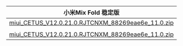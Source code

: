 | 小米Mix Fold  稳定版    |
| ---- |
| [miui_CETUS_V12.0.21.0.RJTCNXM_88269eae6e_11.0.zip](https://hugeota.d.miui.com/V12.0.21.0.RJTCNXM/miui_CETUS_V12.0.21.0.RJTCNXM_88269eae6e_11.0.zip)    |
| []()    |
| [miui_CETUS_V12.0.21.0.RJTCNXM_88269eae6e_11.0.zip](https://hugeota.d.miui.com/V12.0.21.0.RJTCNXM/miui_CETUS_V12.0.21.0.RJTCNXM_88269eae6e_11.0.zip)    |
